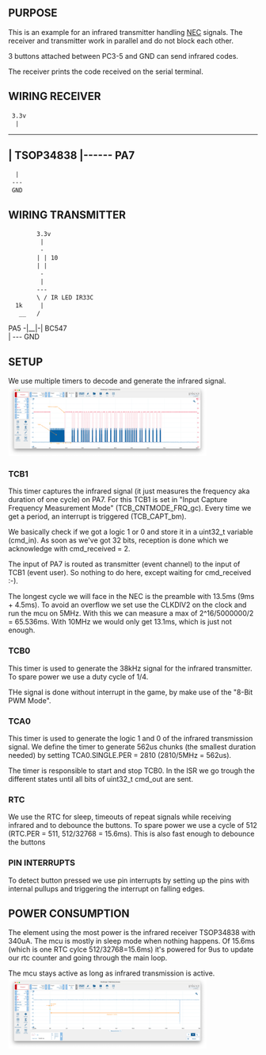 ## PURPOSE
This is an example for an infrared transmitter handling [NEC](https://www.sbprojects.net/knowledge/ir/nec.php) signals. The receiver and transmitter work in parallel and do not block each other.

3 buttons attached between PC3-5 and GND can send infrared codes.

The receiver prints the code received on the serial terminal.

## WIRING RECEIVER

     3.3v
      |
-------------
| TSOP34838 |------ PA7
-------------
      |
     ---
     GND

## WIRING TRANSMITTER

            3.3v
             |
             -
            | | 10
            | |
             -
             |
            --- 
            \ / IR LED IR33C
      1k     |
       __   /
 PA5 -|__|-|   BC547
            \
            |
           ---
           GND

## SETUP
We use multiple timers to decode and generate the infrared signal.
<img src="transmission-reception.png" width="400" />

### TCB1
This timer captures the infrared signal (it just measures the frequency aka duration of one cycle) on PA7. For this TCB1 is set in "Input Capture Frequency Measurement Mode" (TCB_CNTMODE_FRQ_gc). Every time we get a period, an interrupt is triggered (TCB_CAPT_bm).

We basically check if we got a logic 1 or 0 and store it in a uint32_t variable (cmd_in). As soon as we've got 32 bits, reception is done which we acknowledge with cmd_received = 2.

The input of PA7 is routed as transmitter (event channel) to the input of TCB1 (event user). So nothing to do here, except waiting for cmd_received :-).

The longest cycle we will face in the NEC is the preamble with 13.5ms (9ms + 4.5ms). To avoid an overflow we set use the CLKDIV2 on the clock and run the mcu on 5MHz. With this we can measure a max of 2^16/5000000/2 = 65.536ms. With 10MHz we would only get 13.1ms, which is just not enough.

### TCB0
This timer is used to generate the 38kHz signal for the infrared transmitter. To spare power we use a duty cycle of 1/4.

THe signal is done without interrupt in the game, by make use of the "8-Bit PWM Mode".


### TCA0
This timer is used to generate the logic 1 and 0 of the infrared transmission signal. We define the timer to generate 562us chunks (the smallest duration needed) by setting TCA0.SINGLE.PER = 2810 (2810/5MHz = 562us).

The timer is responsible to start and stop TCB0. In the ISR we go trough the different states until all bits of uint32_t cmd_out are sent.

### RTC
We use the RTC for sleep, timeouts of repeat signals while receiving infrared and to debounce the buttons. To spare power we use a cycle of 512 (RTC.PER = 511, 512/32768 = 15.6ms). This is also fast enough to debounce the buttons

### PIN INTERRUPTS
To detect button pressed we use pin interrupts by setting up the pins with internal pullups and triggering the interrupt on falling edges.


## POWER CONSUMPTION
The element using the most power is the infrared receiver TSOP34838 with 340uA. The mcu is mostly in sleep mode when nothing happens. Of 15.6ms (which is one RTC cylce 512/32768=15.6ms) it's powered for 9us to update our rtc counter and going through the main loop.

The mcu stays active as long as infrared transmission is active.
<img src="sleepvsactive.png" width="400" />
